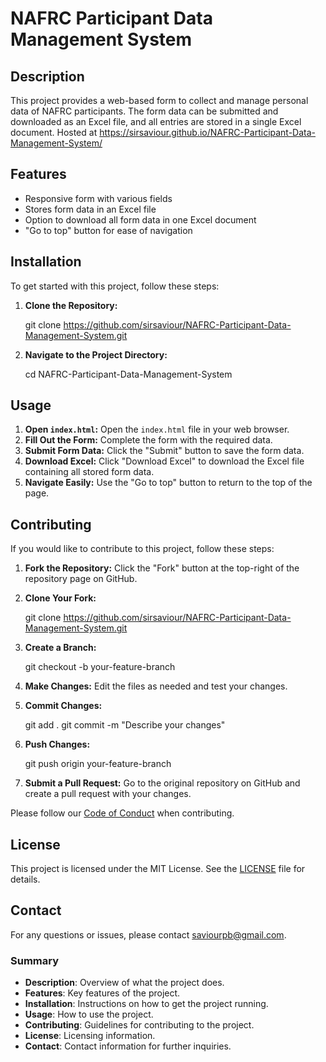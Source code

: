 # NAFRC Participant Data Management System

## Description
This project provides a web-based form to collect and manage personal data of NAFRC participants. The form data can be submitted and downloaded as an Excel file, and all entries are stored in a single Excel document. Hosted at https://sirsaviour.github.io/NAFRC-Participant-Data-Management-System/

## Features
- Responsive form with various fields
- Stores form data in an Excel file
- Option to download all form data in one Excel document
- "Go to top" button for ease of navigation

## Installation
To get started with this project, follow these steps:

1. **Clone the Repository:**
   
   git clone https://github.com/sirsaviour/NAFRC-Participant-Data-Management-System.git
   
2. **Navigate to the Project Directory:**
   
   cd NAFRC-Participant-Data-Management-System
   

## Usage
1. **Open `index.html`:** Open the `index.html` file in your web browser.
2. **Fill Out the Form:** Complete the form with the required data.
3. **Submit Form Data:** Click the "Submit" button to save the form data.
4. **Download Excel:** Click "Download Excel" to download the Excel file containing all stored form data.
5. **Navigate Easily:** Use the "Go to top" button to return to the top of the page.

## Contributing
If you would like to contribute to this project, follow these steps:

1. **Fork the Repository:** Click the "Fork" button at the top-right of the repository page on GitHub.
2. **Clone Your Fork:**
   
   git clone https://github.com/sirsaviour/NAFRC-Participant-Data-Management-System.git
   
3. **Create a Branch:**
   
   git checkout -b your-feature-branch
   
4. **Make Changes:** Edit the files as needed and test your changes.
5. **Commit Changes:**
   
   git add .
   git commit -m "Describe your changes"
   
6. **Push Changes:**
   
   git push origin your-feature-branch
   
7. **Submit a Pull Request:** Go to the original repository on GitHub and create a pull request with your changes.

Please follow our [Code of Conduct](CODE_OF_CONDUCT.md) when contributing.

## License
This project is licensed under the MIT License. See the [LICENSE](LICENSE) file for details.

## Contact
For any questions or issues, please contact saviourpb@gmail.com.


### Summary

- **Description**: Overview of what the project does.
- **Features**: Key features of the project.
- **Installation**: Instructions on how to get the project running.
- **Usage**: How to use the project.
- **Contributing**: Guidelines for contributing to the project.
- **License**: Licensing information.
- **Contact**: Contact information for further inquiries.
